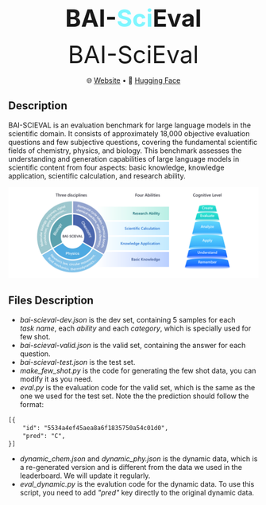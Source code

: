 <center><font size=20><strong>BAI-<font color="#80F6FF">Sci</font>Eval</strong></font></center>

<p align="center">
   <font size="7">BAI-SciEval</font>
</p>

<p align="center">
   🌐 <a href="https://bai-scieval.duiopen.com/#/" target="_blank">Website</a> • 🤗 <a href="https://huggingface.co/datasets/OpenDFM/BAI-SciEval" target="_blank">Hugging Face</a>
</p>


## Description
BAI-SCIEVAL is an evaluation benchmark for large language models in the scientific domain. It consists of approximately 18,000 objective evaluation questions and few subjective questions, covering the fundamental scientific fields of chemistry, physics, and biology. This benchmark assesses the understanding and generation capabilities of large language models in scientific content from four aspects: basic knowledge, knowledge application, scientific calculation, and research ability.

![](assets/system.png)

## Files Description

* *bai-scieval-dev.json* is the dev set, containing 5 samples for each $task\ name$, each $ability$ and each $category$, which is specially used for few shot.
* *bai-scieval-valid.json* is the valid set, containing the answer for each question.
* *bai-scieval-test.json* is the test set.
* *make_few_shot.py* is the code for generating the few shot data, you can modify it as you need.
* *eval.py* is the evaluation code for the valid set, which is the same as the one we used for the test set. Note the the prediction should follow the format:
```
[{
    "id": "5534a4ef45aea8a6f1835750a54c01d0",
    "pred": "C",
}]
```
* *dynamic_chem.json* and *dynamic_phy.json* is the dynamic data, which is a re-generated version and is different from the data we used in the leaderboard. We will update it regularly.
* *eval_dynamic.py* is the evalution code for the dynamic data. To use this script, you need to add *"pred"* key directly to the original dynamic data.

